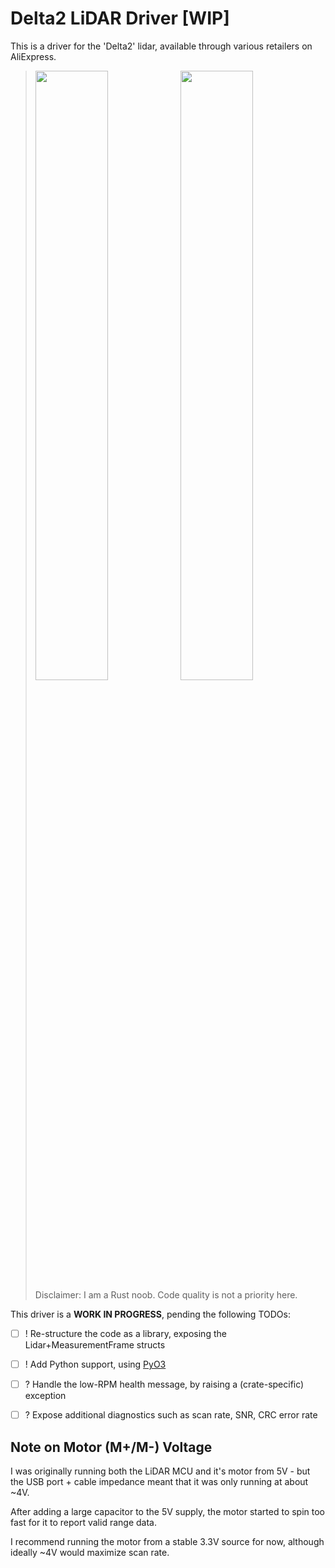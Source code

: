 # Delta2 LiDAR Driver [WIP]

This is a driver for the 'Delta2' lidar, available through various retailers on AliExpress.

> <span><img src="https://github.com/leighleighleigh/delta2_lidar_rs/assets/19563769/c1bdc3bf-2b20-4779-9921-db1de1d9350a" width="50%" /><img src="https://github.com/leighleighleigh/delta2_lidar_rs/assets/19563769/7c0640d8-4063-4ccb-94ff-96de2c8c1ec5" width="50%" /></span><br>
> Disclaimer: I am a Rust noob. Code quality is not a priority here.

This driver is a **WORK IN PROGRESS**, pending the following TODOs:
 - [ ] ! Re-structure the code as a library, exposing the Lidar+MeasurementFrame structs
 - [ ] ! Add Python support, using [PyO3](https://pyo3.rs/v0.19.2/) 
 - [ ] ? Handle the low-RPM health message, by raising a (crate-specific) exception
 - [ ] ? Expose additional diagnostics such as scan rate, SNR, CRC error rate


## Note on Motor (M+/M-) Voltage
I was originally running both the LiDAR MCU and it's motor from 5V - but the USB port + cable impedance meant that it was only running at about ~4V.

After adding a large capacitor to the 5V supply, the motor started to spin too fast for it to report valid range data.

I recommend running the motor from a stable 3.3V source for now, although ideally ~4V would maximize scan rate.
